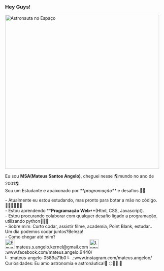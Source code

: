 <html>
  <head>
  </head>
<body>
   
### Hey  Guys!
<!--
**Mateus-Angelo-MSA/Mateus-Angelo-MSA** is a ✨ _special_ ✨ repository because its `README.md` (this file) appears on your GitHub profile.
-->
<img src="https://wallpaperaccess.com/full/19353.jpg" width="500px" heigth="500px" alt="Astronauta no Espaço">
<br>
<p>Eu sou <b>MSA(Mateus Santos Angelo)</b>, cheguei nesse 🌎mundo no ano de 2001🌎.<br>
  Sou um Estudante e apaixonado por <em>**programação**</em> e desafios.🚀🚀<p>
- Atualmente eu estou estudando, mas pronto para botar a mão no código.👨🏼‍💻👨🏼‍💻<br>
- Estou aprendendo **<strong>Programação Web</strong>**(Html, CSS, Javascript).<br>
- Estou procurando colaborar com qualquer desafio ligado a programação, utilizando python🐍🐍🐍<br>
- Sobre mim: Curto codar, assistir filme, academia, Point Blank, estudar.. Um dia podemos codar juntos?Beleza!<br>
- Como chegar até mim?<br>
<!--Link do Gmail -->
<a href="mailto:mateus.s.angelo.kernel@gmail.com"><img src="https://imageog.flaticon.com/icons/png/512/95/95645.png?size=1200x630f&pad=10,10,10,10&ext=png&bg=FFFFFFFF" alt="Envelope do Gmail" width="30px" hiegth="30px"></a>:mateus.s.angelo.kernel@gmail.com
<!-- Link do facebook -->
<a href="www.facebook.com/mateus.angelo.9440/"><img src="https://imageog.flaticon.com/icons/png/512/20/20673.png?size=1200x630f&pad=10,10,10,10&ext=png&bg=FFFFFFFF" width="30px" hiegth="30px" alt="Logo do facebook" style="margin-left: 0.5px"></a>:www.facebook.com/mateus.angelo.9440/<br>
<!--Link do linkedin -->
<a href="https://www.linkedin.com/in/mateus-angelo-0589a71b0/"><img src="https://cdn.iconscout.com/icon/free/png-512/linkedin-32-114604.png" alt="Logo do Linkedin" width="15px" hiegth="15px" ></a>:mateus-angelo-0589a71b0
<!--Link do instagram -->
<a href="https://www.instagram.com/mateus.angeloo/"> <img src="https://image.flaticon.com/icons/png/512/87/87390.png" width="15px" heigth="15px" alt="Logo do instagram"> </a>:www.instagram.com/mateus.angeloo/<br>
Curiosidades: Eu amo astronomia e astronáutica!🌚 🌕🚀🌌 🌉

</body>
</html>
